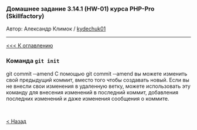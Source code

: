 ### Домашнее задание 3.14.1 (HW-01) курса PHP-Pro (Skillfactory)

Автор: Александр Климок / [kydechuk01](https://github.com/kydechuk01/)

---

[<<< К оглавлению](./README.md#оглавление) 

### Команда  `git init` 



git commit ‐‐amend
С помощью git commit ‐‐amend вы можете изменить свой предыдущий коммит, вместо того чтобы создавать новый. Если вы не внесли свои изменения в удаленную ветку, можете использовать эту команду для внесения изменений в последний коммит, добавления последних изменений и даже изменения сообщения о коммите.

<br>

[< Назад](./README.md#оглавление) 